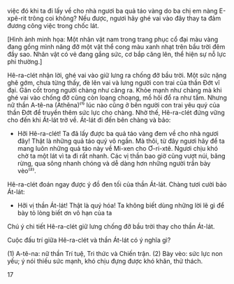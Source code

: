 việc đó khi ta đi lấy về cho nhà ngươi ba quả táo vàng do ba chị em nàng E-xpê-rit trông coi không? Nếu được, ngươi hãy ghé vai vào đây thay ta đảm đương công việc trong chốc lát.

[Hình ảnh minh họa: Một nhân vật nam trong trang phục cổ đại màu vàng đang gồng mình nâng đỡ một vật thể cong màu xanh nhạt trên bầu trời đêm đầy sao. Nhân vật có vẻ đang gắng sức, cơ bắp căng lên, thể hiện sự nỗ lực phi thường.]

Hê-ra-clét nhận lời, ghé vai vào giữ lưng ra chống đỡ bầu trời. Một sức nặng ghê gớm, chưa từng thấy, đè lên vai và lưng người con trai của thần Đớt vĩ đại. Gân cốt trong người chàng như căng ra. Khỏe mạnh như chàng mà khi ghé vai vào chống đỡ cũng còn loạng choạng, mồ hôi đổ ra như tắm. Nhưng nữ thần A-tê-na (Athêna)⁽¹⁾ lúc nào cũng ở bên người con trai yêu quý của thần Đớt để truyền thêm sức lực cho chàng. Nhờ thế, Hê-ra-clét đứng vững cho đến khi Át-lát trở về. Át-lát đi đến bên chàng và bảo:

- Hỡi Hê-ra-clét! Ta đã lấy được ba quả táo vàng đem về cho nhà ngươi đây! Thật là những quả táo quý vô ngần. Mà thôi, từ đây ngươi hãy để ta mang luôn những quả táo này về Mi-xen cho Ơ-ri-xtê. Ngươi chịu khó chờ ta một lát vì ta đi rất nhanh. Các vị thần bao giờ cũng vượt núi, băng rừng, qua sông nhanh chóng và dễ dàng hơn những người trần bày vèo⁽²⁾.

Hê-ra-clét đoán ngay được ý đồ đen tối của thần Át-lát. Chàng tươi cười bảo Át-lát:

- Hỡi vị thần Át-lát! Thật là quý hóa! Ta không biết dùng những lời lẽ gì để bày tỏ lòng biết ơn vô hạn của ta

Chú ý chi tiết Hê-ra-clét giữ lưng chống đỡ bầu trời thay cho thần Át-lát.

Cuộc đấu trí giữa Hê-ra-clét và thần Át-lát có ý nghĩa gì?

(1) A-tê-na: nữ thần Trí tuệ, Tri thức và Chiến trận.
(2) Bày vèo: sức lực non yếu; ý nói thiếu sức mạnh, khó chịu đựng được khó khăn, thử thách.

17